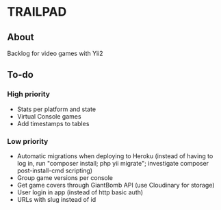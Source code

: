 # TRAILPAD

## About

Backlog for video games with Yii2


## To-do

### High priority
* Stats per platform and state
* Virtual Console games
* Add timestamps to tables

### Low priority
* Automatic migrations when deploying to Heroku (instead of having to log in, run "composer install; php yii migrate"; investigate composer post-install-cmd scripting)
* Group game versions per console
* Get game covers through GiantBomb API (use Cloudinary for storage)
* User login in app (instead of http basic auth)
* URLs with slug instead of id